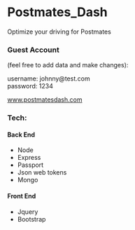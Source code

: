 # Postmates_Dash
Optimize your driving for Postmates

### Guest Account 
(feel free to add data and make changes):

username: johnny@<span></span>test.com  
password: 1234

www.postmatesdash.com

### Tech:
#### Back End
 * Node
 * Express
  * Passport
  * Json web tokens
 * Mongo
 
#### Front End
 * Jquery
 * Bootstrap